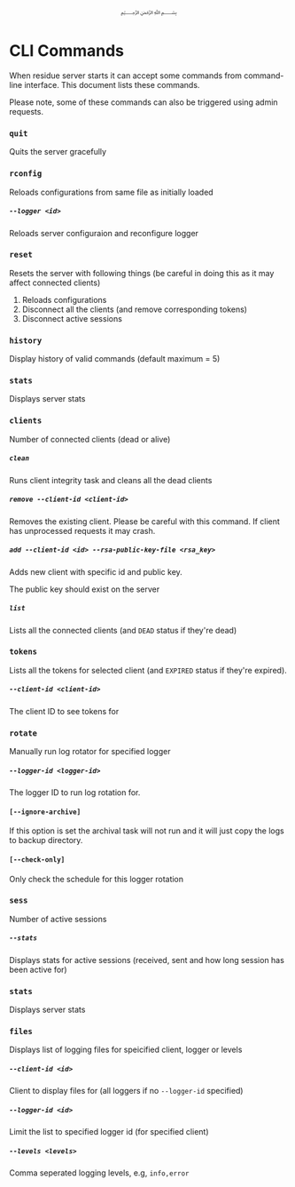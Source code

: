 <p align="center">
   ﷽
</p>

# CLI Commands
When residue server starts it can accept some commands from command-line interface. This document lists these commands.

Please note, some of these commands can also be triggered using admin requests.

### `quit`
Quits the server gracefully

### `rconfig`
Reloads configurations from same file as initially loaded

##### `--logger <id>`
Reloads server configuraion and reconfigure logger

### `reset`
Resets the server with following things (be careful in doing this as it may affect connected clients)

 1. Reloads configurations
 2. Disconnect all the clients (and remove corresponding tokens)
 3. Disconnect active sessions

### `history`
Display history of valid commands (default maximum = 5)

### `stats`
Displays server stats

### `clients`
Number of connected clients (dead or alive)

##### `clean`
Runs client integrity task and cleans all the dead clients

##### `remove --client-id <client-id>`
Removes the existing client. Please be careful with this command. If client has unprocessed requests it may crash.

##### `add --client-id <id> --rsa-public-key-file <rsa_key>`
Adds new client with specific id and public key.

The public key should exist on the server

##### `list`
Lists all the connected clients (and `DEAD` status if they're dead)

### `tokens`
Lists all the tokens for selected client (and `EXPIRED` status if they're expired).

##### `--client-id <client-id>`
The client ID to see tokens for

### `rotate`
Manually run log rotator for specified logger

##### `--logger-id <logger-id>`
The logger ID to run log rotation for.

#### `[--ignore-archive]`
If this option is set the archival task will not run and it will just copy the logs to backup directory.

#### `[--check-only]`
Only check the schedule for this logger rotation

### `sess`
Number of active sessions

##### `--stats`
Displays stats for active sessions (received, sent and how long session has been active for)

### `stats`
Displays server stats

### `files`
Displays list of logging files for speicified client, logger or levels

##### `--client-id <id>`
Client to display files for (all loggers if no `--logger-id` specified)

##### `--logger-id <id>`
Limit the list to specified logger id (for specified client)

##### `--levels <levels>`
Comma seperated logging levels, e.g, `info,error`
